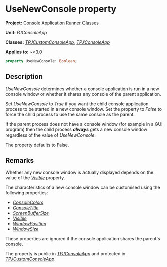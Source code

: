 # UseNewConsole property

**Project:** [Console Application Runner Classes](../API.md)

**Unit:** _PJConsoleApp_

**Classes:** [_TPJCustomConsoleApp_](./TPJCustomConsoleApp.md), [_TPJConsoleApp_](./TPJConsoleApp.md)

**Applies to:** ~>3.0

```pascal
property UseNewConsole: Boolean;
```

## Description

_UseNewConsole_ determines whether a console application is run in a new console window or whether it shares any console of the parent application.

Set _UseNewConsole_ to _True_ if you want the child console application process to be started in a new console window. Set the property to _False_ to force the child process to use the same console as the parent.

If the parent process does not have a console window (for example in a GUI program) then the child process ***always*** gets a new console window regardless of the value of _UseNewConsole_.

The property defaults to False.

## Remarks

Whether any new console window is actually displayed depends on the value of the [_Visible_](./TPJCustomConsoleApp-Visible.md) property.

The characteristics of a new console window can be customised using the following properties:

* [_ConsoleColors_](./TPJCustomConsoleApp-ConsoleColors.md)
* [_ConsoleTitle_](./TPJCustomConsoleApp-ConsoleTitle.md)
* [_ScreenBufferSize_](./TPJCustomConsoleApp-ScreenBufferSize.md)
* [_Visible_](./TPJCustomConsoleApp-Visible.md)
* [_WindowPosition_](./TPJCustomConsoleApp-WindowPosition.md)
* [_WindowSize_](./TPJCustomConsoleApp-WindowSize.md)

These properties are ignored if the console application shares the parent's console.

The property is public in [_TPJConsoleApp_](./TPJConsoleApp.md) and protected in [_TPJCustomConsoleApp_](./TPJCustomConsoleApp.md).
